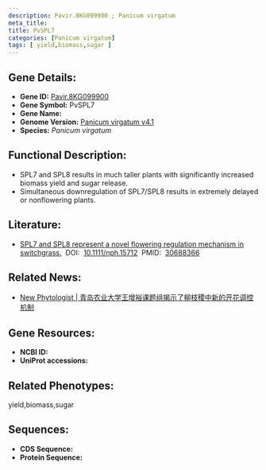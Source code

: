 ```yaml
---
description: Pavir.8KG099900 ; Panicum virgatum
meta_title:
title: PvSPL7
categories: [Panicum virgatum]
tags: [ yield,biomass,sugar ]
---
```


## Gene Details:
- **Gene ID:**	[Pavir.8KG099900]()
- **Gene Symbol:** PvSPL7
- **Gene Name:** 
- **Genome Version:** [Panicum virgatum v4.1]()
- **Species:** *Panicum virgatum*

## Functional Description:
   - SPL7 and SPL8 results in much taller plants with significantly increased biomass yield and sugar release.
   - Simultaneous downregulation of SPL7/SPL8 results in extremely delayed or nonflowering plants.

## Literature:
   - [SPL7 and SPL8 represent a novel flowering regulation mechanism in switchgrass.]( https://nph.onlinelibrary.wiley.com/doi/10.1111/nph.15712)&nbsp;&nbsp;DOI:&nbsp;&nbsp;[10.1111/nph.15712](https://nph.onlinelibrary.wiley.com/doi/10.1111/nph.15712)&nbsp;&nbsp;PMID:&nbsp;&nbsp;[30688366](https://pubmed.ncbi.nlm.nih.gov/30688366/)

## Related News:
   - [New Phytologist | 青岛农业大学王增裕课题组揭示了柳枝稷中新的开花调控机制](https://mp.weixin.qq.com/s?__biz=Mzg3MDEwNDEyMg==&mid=2247495830&idx=4&sn=1616274f4d6abf23844a76e637d4efd4&chksm=ce905dc3f9e7d4d5d2ec44acb95f90bb1d3ee72dcbb30dd5aeb5e7b4622d680d1f181eb72fa5&scene=27#wechat_redirect)

## Gene Resources:
- **NCBI ID:** [](https://www.ncbi.nlm.nih.gov/gene/?term=)
- **UniProt accessions:** [](https://www.uniprot.org/uniprotkb//entry)

## Related Phenotypes:
yield,biomass,sugar

## Sequences:
- **CDS Sequence:**
- **Protein Sequence:**
